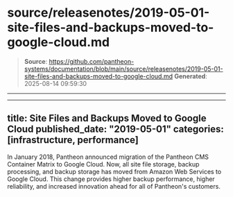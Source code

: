 # source/releasenotes/2019-05-01-site-files-and-backups-moved-to-google-cloud.md

> **Source**: https://github.com/pantheon-systems/documentation/blob/main/source/releasenotes/2019-05-01-site-files-and-backups-moved-to-google-cloud.md
> **Generated**: 2025-08-14 09:59:30

---

---
title: Site Files and Backups Moved to Google Cloud
published_date: "2019-05-01"
categories: [infrastructure, performance]
---
In January 2018, Pantheon announced migration of the Pantheon CMS Container Matrix to Google Cloud.  Now, all site file storage, backup processing, and backup storage has moved from Amazon Web Services to Google Cloud.  This change provides higher backup performance, higher reliability, and increased innovation ahead for all of Pantheon's customers.
